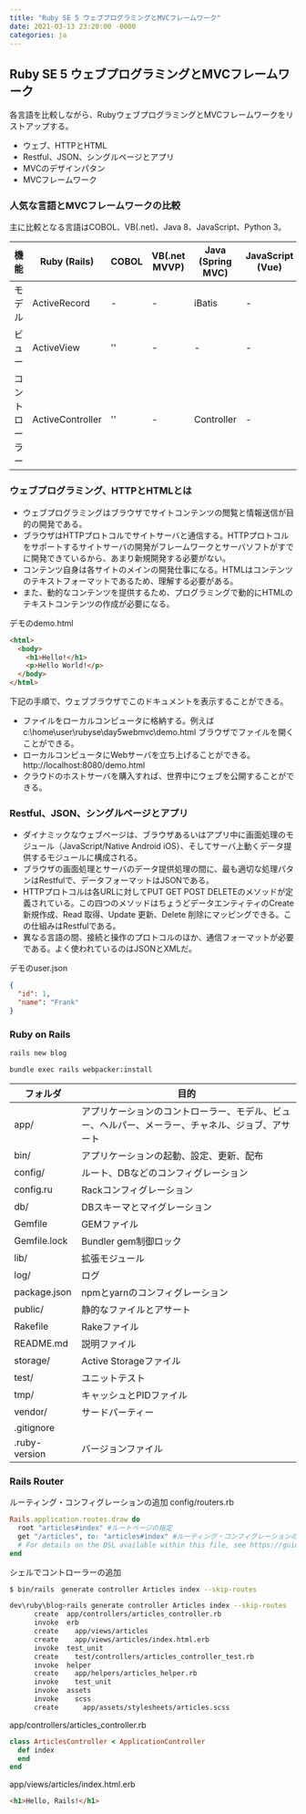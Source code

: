 ```yaml
---
title: "Ruby SE 5 ウェブプログラミングとMVCフレームワーク"
date: 2021-03-13 23:20:00 -0000
categories: ja
---
```

## Ruby SE 5 ウェブプログラミングとMVCフレームワーク

各言語を比較しながら、RubyウェブプログラミングとMVCフレームワークをリストアップする。
* ウェブ、HTTPとHTML
* Restful、JSON、シングルページとアプリ
* MVCのデザインパタン
* MVCフレームワーク

### 人気な言語とMVCフレームワークの比較

主に比較となる言語はCOBOL、VB(.net)、Java 8、JavaScript、Python 3。

機能         |Ruby (Rails)          | COBOL     | VB(.net MVVP)          | Java (Spring MVC)             | JavaScript (Vue)             | Python 3 (Flask)
-------------|-------------|------------|------------------|---------------------|-------------------------|------------------------------------
モデル       | ActiveRecord | - | -       | iBatis | - | SQLAlchemy
ビュー     | ActiveView    |  ''       | -   | -       | - | -
コントローラー | ActiveController |  ''       | -   | Controller       | - | Flask

### ウェブプログラミング、HTTPとHTMLとは
* ウェブプログラミングはブラウザでサイトコンテンツの閲覧と情報送信が目的の開発である。
* ブラウザはHTTPプロトコルでサイトサーバと通信する。HTTPプロトコルをサポートするサイトサーバの開発がフレームワークとサーバソフトがすでに開発できているから、あまり新規開発する必要がない。
* コンテンツ自身は各サイトのメインの開発仕事になる。HTMLはコンテンツのテキストフォーマットであるため、理解する必要がある。
* また、動的なコンテンツを提供するため、プログラミングで動的にHTMLのテキストコンテンツの作成が必要になる。

デモのdemo.html
```html
<html>
  <body>
    <h1>Hello!</h1>
    <p>Hello World!</p>
  </body>
</html>
```

下記の手順で、ウェブブラウザでこのドキュメントを表示することができる。
* ファイルをローカルコンピュータに格納する。例えば c:\home\user\rubyse\day5webmvc\demo.html ブラウザでファイルを開くことができる。
* ローカルコンピュータにWebサーバを立ち上げることができる。http://localhost:8080/demo.html
* クラウドのホストサーバを購入すれば、世界中にウェブを公開することができる。

### Restful、JSON、シングルページとアプリ
* ダイナミックなウェブページは、ブラウザあるいはアプリ中に画面処理のモジュール（JavaScript/Native Android iOS）、そしてサーバ上動くデータ提供するモジュールに構成される。
* ブラウザの画面処理とサーバのデータ提供処理の間に、最も適切な処理パタンはRestfulで、データフォーマットはJSONである。
* HTTPプロトコルは各URLに対してPUT GET POST DELETEのメソッドが定義されている。この四つのメソッドはちょうどデータエンティティのCreate 新規作成、Read 取得、Update 更新、Delete 削除にマッピングできる。この仕組みはRestfulである。
* 異なる言語の間、接続と操作のプロトコルのほか、通信フォーマットが必要である。よく使われているのはJSONとXMLだ。

デモのuser.json
```json
{
  "id": 1,
  "name": "Frank"
}
```

### Ruby on Rails
```bash
rails new blog
```

```bash
bundle exec rails webpacker:install
```

フォルダ 	| 目的
---------	|-------
app/	| アプリケーションのコントローラー、モデル、ビュー、ヘルパー、メーラー、チャネル、ジョブ、アサート
bin/	| アプリケーションの起動、設定、更新、配布
config/	| ルート、DBなどのコンフィグレーション
config.ru	| Rackコンフィグレーション
db/	| DBスキーマとマイグレーション
Gemfile | GEMファイル
Gemfile.lock	| Bundler gem制御ロック
lib/	| 拡張モジュール
log/	| ログ
package.json	| npmとyarnのコンフィグレーション
public/	| 静的なファイルとアサート
Rakefile	| Rakeファイル
README.md	| 説明ファイル
storage/	| Active Storageファイル
test/	| ユニットテスト
tmp/	| キャッシュとPIDファイル
vendor/	| サードパーティー
.gitignore	| 
.ruby-version	| バージョンファイル

### Rails Router
ルーティング・コンフィグレーションの追加
config/routers.rb
```ruby
Rails.application.routes.draw do
  root "articles#index" #ルートページの指定
  get "/articles", to: "articles#index" #ルーティング・コンフィグレーションの追加
  # For details on the DSL available within this file, see https://guides.rubyonrails.org/routing.html
end
```

シェルでコントローラーの追加
```bash
$ bin/rails　generate controller Articles index --skip-routes
```
```bash
dev\ruby\blog>rails generate controller Articles index --skip-routes
      create  app/controllers/articles_controller.rb
      invoke  erb
      create    app/views/articles
      create    app/views/articles/index.html.erb
      invoke  test_unit
      create    test/controllers/articles_controller_test.rb
      invoke  helper
      create    app/helpers/articles_helper.rb
      invoke    test_unit
      invoke  assets
      invoke    scss
      create      app/assets/stylesheets/articles.scss
```

app/controllers/articles_controller.rb
```ruby
class ArticlesController < ApplicationController
  def index
  end
end
```

app/views/articles/index.html.erb
```html
<h1>Hello, Rails!</h1>
```
